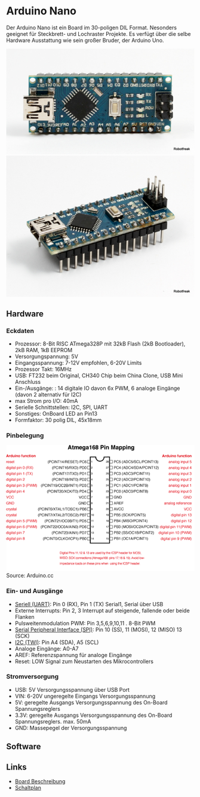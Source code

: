 # Arduino Nano

Der Arduino Nano ist ein Board im 30-poligen DIL Format. Nesonders geeignet für Steckbrett- und Lochraster Projekte. Es verfügt über die selbe Hardware Ausstattung wie sein großer Bruder, der Arduino Uno. 

![TopView](../images/ArduinoNano_TopView.jpg)
![SideView](../images/ArduinoNano_SideView.jpg)

## Hardware

### Eckdaten 

* Prozessor: 8-Bit RISC ATmega328P mit 32kB Flash (2kB Bootloader), 2kB RAM, 1kB EEPROM
* Versorgungspannung: 5V
* Eingangsspannung: 7-12V empfohlen, 6-20V Limits
* Prozessor Takt: 16MHz
* USB: FT232 beim Original, CH340 Chip beim China Clone, USB Mini Anschluss
* Ein-/Ausgänge: : 14 digitale IO davon 6x PWM, 6 analoge Eingänge (davon 2 alternativ für I2C)
* max Strom pro I/O: 40mA
* Serielle Schnittstellen: I2C, SPI, UART
* Sonstiges: OnBoard LED an Pin13 
* Formfaktor: 30 polig DIL, 45x18mm

### Pinbelegung

![Pinout](../images/Atmega168PinMap2.png) 
Source: Arduino.cc

### Ein- und Ausgänge

* [Seriell (UART)](uart.md): Pin 0 (RX), Pin 1 (TX) Serial1, Serial über USB
* Externe Interrupts: Pin 2, 3 Interrupt auf steigende, fallende oder beide Flanken
* Pulsweitenmodulation PWM: Pin 3,5,6,9,10,11 . 8-Bit PWM 
* [Serial Peripheral Interface (SPI)](spi.md): Pin 10 (SS), 11 (MOSI), 12 (MISO) 13 (SCK)
* [I2C (TWI)](i2c.md): Pin A4 (SDA), A5 (SCL)
* Analoge Eingänge: A0-A7
* AREF: Referenzspannung für analoge Eingänge
* Reset: LOW Signal zum Neustarten des Mikrocontrollers

### Stromversorgung
* USB: 5V Versorgungsspannung über USB Port
* VIN: 6-20V ungeregelte Eingangs Versorgungsspannung
* 5V: geregelte Ausgangs Versorgungsspannung des On-Board Spannungsreglers
* 3.3V: geregelte Ausgangs Versorgungsspannung des On-Board Spannungsreglers. max. 50mA
* GND: Massepegel der Versorgungsspannung 

## Software

## Links

* [Board Beschreibung](https://www.arduino.cc/en/Main/ArduinoBoardNano)
* [Schaltplan](http://download.arduino.org/products/NANO/Arduino%20Nano-Rev3.2-SCH.pdf)






